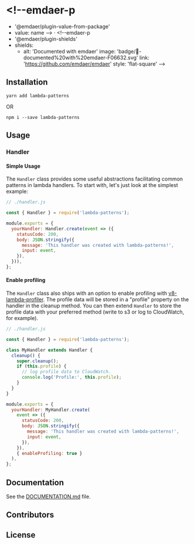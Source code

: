 # <!--emdaer-p
  - '@emdaer/plugin-value-from-package'
  - value: name
--> · <!--emdaer-p
  - '@emdaer/plugin-shields'
  - shields:
      - alt: 'Documented with emdaer'
        image: 'badge/📓-documented%20with%20emdaer-F06632.svg'
        link: 'https://github.com/emdaer/emdaer'
        style: 'flat-square'
      -->

<!--emdaer-p
  - '@emdaer/plugin-value-from-package'
  - value: description
-->

<!-- toc -->

## Installation

`yarn add lambda-patterns`

 OR

`npm i --save lambda-patterns`

## Usage

### Handler

#### Simple Usage

The `Handler` class provides some useful abstractions facilitating common patterns in lambda handlers. To start with, let's just look at the simplest example:

```javascript
// ./handler.js

const { Handler } = require('lambda-patterns');

module.exports = {
  yourHandler: Handler.create(event => ({
    statusCode: 200,
    body: JSON.stringify({
      message: 'This handler was created with lambda-patterns!',
      input: event,
    }),
  })),
};
```

#### Enable profiling

The `Handler` class also ships with an option to enable profiling with [v8-lambda-profiler](https://github.com/iopipe/v8-profiler-lambda). The profile data will be stored in a "profile" property on the handler in the cleanup method. You can then extend `Handler` to store the profile data with your preferred method (write to s3 or log to CloudWatch, for example).

```javascript
// ./handler.js

const { Handler } = require('lambda-patterns');

class MyHandler extends Handler {
  cleanup() {
    super.cleanup();
    if (this.profile) {
      // log profile data to CloudWatch.
      console.log('Profile:', this.profile);
    }
  }
}

module.exports = {
  yourHandler: MyHandler.create(
    event => ({
      statusCode: 200,
      body: JSON.stringify({
        message: 'This handler was created with lambda-patterns!',
        input: event,
      }),
    }),
    { enableProfiling: true }
  ),
};
```

## Documentation

See the [DOCUMENTATION.md](./DOCUMENTATION.md) file.

## Contributors

<!--emdaer-p
  - '@emdaer/plugin-contributors-details-github'
-->

## License

<!--emdaer-p
  - '@emdaer/plugin-license-reference'
-->
